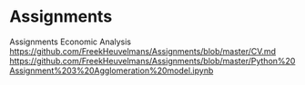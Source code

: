 # Assignments
Assignments Economic Analysis
https://github.com/FreekHeuvelmans/Assignments/blob/master/CV.md
https://github.com/FreekHeuvelmans/Assignments/blob/master/Python%20Assignment%203%20Agglomeration%20model.ipynb
